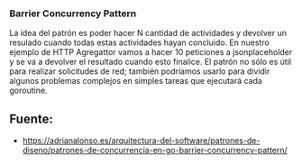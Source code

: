 ### Barrier Concurrency Pattern

La idea del patrón es poder hacer N cantidad de actividades y devolver un resulado cuando todas estas actividades hayan concluido.
En nuestro ejemplo de HTTP Agregattor vamos a hacer 10 peticiones a jsonplaceholder y se va a devolver el resultado cuando esto finalice.
El patrón no sólo es útil para realizar solicitudes de red; también podríamos usarlo para dividir algunos problemas complejos en simples tareas que ejecutará cada goroutine.

## Fuente:
* https://adrianalonso.es/arquitectura-del-software/patrones-de-diseno/patrones-de-concurrencia-en-go-barrier-concurrency-pattern/